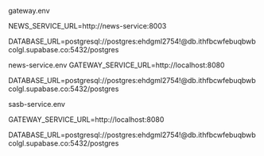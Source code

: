 gateway.env

NEWS_SERVICE_URL=http://news-service:8003

DATABASE_URL=postgresql://postgres:ehdgml2754!@db.ithfbcwfebuqbwbcolgl.supabase.co:5432/postgres



news-service.env
GATEWAY_SERVICE_URL=http://localhost:8080

DATABASE_URL=postgresql://postgres:ehdgml2754!@db.ithfbcwfebuqbwbcolgl.supabase.co:5432/postgres



sasb-service.env

GATEWAY_SERVICE_URL=http://localhost:8080

DATABASE_URL=postgresql://postgres:ehdgml2754!@db.ithfbcwfebuqbwbcolgl.supabase.co:5432/postgres